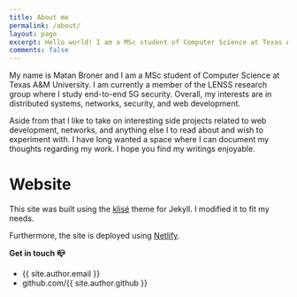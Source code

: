```yaml
---
title: About me
permalink: /about/
layout: page
excerpt: Hello world! I am a MSc student of Computer Science at Texas A&M University. This is my personal website where I host my thoughts about the projects I take part in, as well as my resume.
comments: false
---
```


My name is Matan Broner and I am a MSc student of Computer Science at Texas A&M University. I am currently a member of the LENSS research group where I study end-to-end 5G security. Overall, my interests are in distributed systems, networks, security, and web development.

Aside from that I like to take on interesting side projects related to web development, networks, and anything else I to read about and wish to experiment with. I have long wanted a space where I can document my thoughts regarding my work. I hope you find my writings enjoyable.

# Website

This site was built using the <a href="https://github.com/piharpi/jekyll-klise" target="_blank" rel="noopener">klisé</a> theme for Jekyll. I modified it to fit my needs.

Furthermore, the site is deployed using <a href="https://www.netlify.com/">Netlify</a>.

**Get in touch 📪**

- {{ site.author.email }}
- github.com/{{ site.author.github }}
